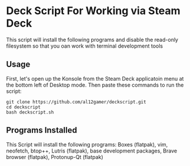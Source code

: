 # Deck Script For Working via Steam Deck
This script will install the following programs and disable the read-only filesystem so that you oan work with terminal development tools

## Usage
First, let's open up the Konsole from the Steam Deck applicatoin menu at the bottom left of Desktop mode. Then paste these commands to run the script:
```
git clone https://github.com/al12gamer/deckscript.git
cd deckscript
bash deckscript.sh
```
## Programs Installed
This Script will install the following programs:
Boxes (flatpak), vim, neofetch, btop++, Lutris (flatpak), base development packages, Brave browser (flatpak), Protonup-Qt (flatpak)
